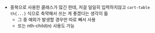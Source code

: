 - 중복으로 사용한 클래스가 많긴 한데, 저걸 일일히 입력하지않고
`
cart-table th{...}
`
식으로 축약해서 쓰는 게 좋겠다는 생각이 듦
  - 그 중 예외가 발생할 경우만 따로 빼서 사용
  - 또는 nth-child(n) 사용도 가능
